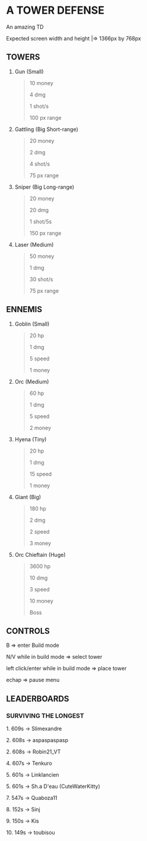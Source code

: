 # A TOWER DEFENSE

An amazing TD

Expected screen width and height |=> 1366px by 768px


## TOWERS

1. Gun (Small) 
	> 10 money
	>
	> 4 dmg
	>
	> 1 shot/s
	> 
	> 100 px range

2. Gattling (Big Short-range)
	> 20 money
	>
	> 2 dmg
	>
	> 4 shot/s
	>
	> 75 px range

3. Sniper (Big Long-range)
	> 20 money
	>
	> 20 dmg
	>
	> 1 shot/5s
	>
	> 150 px range

4. Laser (Medium)
	> 50 money
	>
	> 1 dmg
	>
	> 30 shot/s
	>
	> 75 px range


## ENNEMIS

1. Goblin (Small) 
	> 20 hp
	>
	> 1 dmg
	>
	> 5 speed
	>
	> 1 money

2. Orc (Medium)
	> 60 hp
	>
	> 1 dmg
	>
	> 5 speed
	>
	> 2 money

3. Hyena (Tiny)
	> 20 hp
	>
	> 1 dmg
	>
	> 15 speed
	>
	> 1 money

4. Giant (Big)
	> 180 hp
	>
	> 2 dmg
	>
	> 2 speed
	>
	> 3 money

5. Orc Chieftain (Huge)
	> 3600 hp
	>
	> 10 dmg
	>
	> 3 speed
	>
	> 10 money
	>
	> Boss


## CONTROLS

B										=> enter Build mode

N/V while in build mode					=> select tower

left click/enter while in build mode	=> place tower

echap									=> pause menu


## LEADERBOARDS
### SURVIVING THE LONGEST

1\. 609s -> Slimexandre

2\. 608s -> aspaspaspasp

2\. 608s -> Robin21_VT

4\. 607s -> Tenkuro

5\. 601s -> Linklancien

5\. 601s -> Sh.a D'eau (CuteWaterKitty)

7\. 547s -> Quaboza11

8\. 152s -> Sinj

9\. 150s -> Kis

10\. 149s -> toubisou